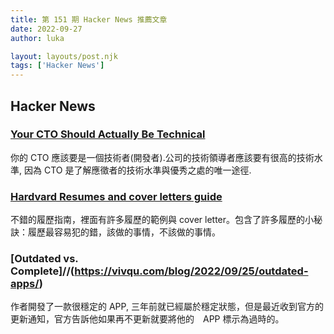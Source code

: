 ```yaml
---
title: 第 151 期 Hacker News 推薦文章
date: 2022-09-27
author: luka

layout: layouts/post.njk
tags: ['Hacker News']
---
```


## Hacker News
<!-- summary -->
### [Your CTO Should Actually Be Technical](https://blog.southparkcommons.com/your-cto-should-actually-be-technical/)

你的 CTO 應該要是一個技術者(開發者).公司的技術領導者應該要有很高的技術水準, 因為 CTO 是了解應徵者的技術水準與優秀之處的唯一途徑.
<!-- summary -->
### [Hardvard Resumes and cover letters guide](https://hwpi.harvard.edu/files/ocs/files/hes-resume-cover-letter-guide.pdf)

不錯的履歷指南，裡面有許多履歷的範例與 cover letter。包含了許多履歷的小秘訣：履歷最容易犯的錯，該做的事情，不該做的事情。

### [Outdated vs. Complete]//(https://vivqu.com/blog/2022/09/25/outdated-apps/)

作者開發了一款很穩定的 APP, 三年前就已經屬於穩定狀態，但是最近收到官方的更新通知，官方告訴他如果再不更新就要將他的　APP 標示為過時的。